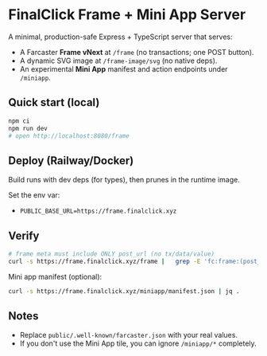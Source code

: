 # FinalClick Frame + Mini App Server

A minimal, production-safe Express + TypeScript server that serves:
- A Farcaster **Frame vNext** at `/frame` (no transactions; one POST button).
- A dynamic SVG image at `/frame-image/svg` (no native deps).
- An experimental **Mini App** manifest and action endpoints under `/miniapp`.

## Quick start (local)

```bash
npm ci
npm run dev
# open http://localhost:8080/frame
```

## Deploy (Railway/Docker)

Build runs with dev deps (for types), then prunes in the runtime image.

Set the env var:

- `PUBLIC_BASE_URL=https://frame.finalclick.xyz`

## Verify

```bash
# frame meta must include ONLY post_url (no tx/data/value)
curl -s https://frame.finalclick.xyz/frame |   grep -E 'fc:frame:(post_url|image|button:1)'
```

Mini app manifest (optional):

```bash
curl -s https://frame.finalclick.xyz/miniapp/manifest.json | jq .
```

## Notes

- Replace `public/.well-known/farcaster.json` with your real values.
- If you don't use the Mini App tile, you can ignore `/miniapp/*` completely.
